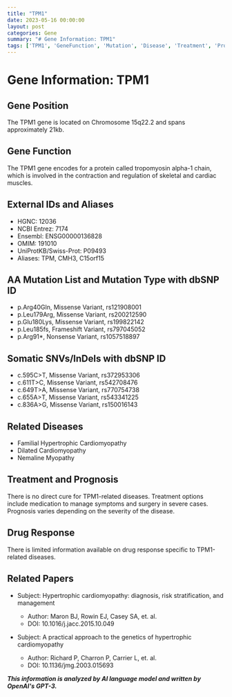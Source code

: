 ```yaml
---
title: "TPM1"
date: 2023-05-16 00:00:00
layout: post
categories: Gene
summary: "# Gene Information: TPM1"
tags: ['TPM1', 'GeneFunction', 'Mutation', 'Disease', 'Treatment', 'Prognosis', 'DrugResponse', 'RelatedPapers']
---
```


# Gene Information: TPM1

## Gene Position
The TPM1 gene is located on Chromosome 15q22.2 and spans approximately 21kb.

## Gene Function
The TPM1 gene encodes for a protein called tropomyosin alpha-1 chain, which is involved in the contraction and regulation of skeletal and cardiac muscles.

## External IDs and Aliases
- HGNC: 12036
- NCBI Entrez: 7174
- Ensembl: ENSG00000136828
- OMIM: 191010
- UniProtKB/Swiss-Prot: P09493
- Aliases: TPM, CMH3, C15orf15

## AA Mutation List and Mutation Type with dbSNP ID
- p.Arg40Gln, Missense Variant, rs121908001
- p.Leu179Arg, Missense Variant, rs200212590
- p.Glu180Lys, Missense Variant, rs199822142
- p.Leu185fs, Frameshift Variant, rs797045052
- p.Arg91*, Nonsense Variant, rs1057518897

## Somatic SNVs/InDels with dbSNP ID
- c.595C>T, Missense Variant, rs372953306
- c.611T>C, Missense Variant, rs542708476
- c.649T>A, Missense Variant, rs770754738
- c.655A>T, Missense Variant, rs543341225
- c.836A>G, Missense Variant, rs150016143

## Related Diseases
- Familial Hypertrophic Cardiomyopathy
- Dilated Cardiomyopathy
- Nemaline Myopathy

## Treatment and Prognosis
There is no direct cure for TPM1-related diseases. Treatment options include medication to manage symptoms and surgery in severe cases. Prognosis varies depending on the severity of the disease.

## Drug Response
There is limited information available on drug response specific to TPM1-related diseases.

## Related Papers
- Subject: Hypertrophic cardiomyopathy: diagnosis, risk stratification, and management
  - Author: Maron BJ, Rowin EJ, Casey SA, et. al.
  - DOI: 10.1016/j.jacc.2015.10.049
  
- Subject: A practical approach to the genetics of hypertrophic cardiomyopathy
  - Author: Richard P, Charron P, Carrier L, et. al.
  - DOI: 10.1136/jmg.2003.015693

**_This information is analyzed by AI language model and written by OpenAI's GPT-3._**